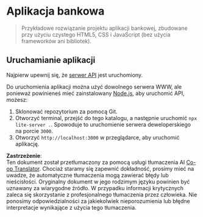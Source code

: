 <!--
CO_OP_TRANSLATOR_METADATA:
{
  "original_hash": "461aa4fc74c6b1789c3a13b5d82c0cd9",
  "translation_date": "2025-08-24T13:42:45+00:00",
  "source_file": "7-bank-project/solution/README.md",
  "language_code": "pl"
}
-->
# Aplikacja bankowa

> Przykładowe rozwiązanie projektu aplikacji bankowej, zbudowane przy użyciu czystego HTML5, CSS i JavaScript (bez użycia frameworków ani bibliotek).

## Uruchamianie aplikacji

Najpierw upewnij się, że [serwer API](../api/README.md) jest uruchomiony.

Do uruchomienia aplikacji można użyć dowolnego serwera WWW, ale ponieważ powinieneś mieć zainstalowany [Node.js](https://nodejs.org), aby uruchomić API, możesz:

1. Sklonować repozytorium za pomocą Git.
2. Otworzyć terminal, przejść do tego katalogu, a następnie uruchomić `npx lite-server .`. Spowoduje to uruchomienie serwera deweloperskiego na porcie `3000`.
3. Otworzyć `http://localhost:3000` w przeglądarce, aby uruchomić aplikację.

**Zastrzeżenie**:  
Ten dokument został przetłumaczony za pomocą usługi tłumaczenia AI [Co-op Translator](https://github.com/Azure/co-op-translator). Chociaż staramy się zapewnić dokładność, prosimy mieć na uwadze, że automatyczne tłumaczenia mogą zawierać błędy lub nieścisłości. Oryginalny dokument w jego rodzimym języku powinien być uznawany za wiarygodne źródło. W przypadku informacji krytycznych zaleca się skorzystanie z profesjonalnego tłumaczenia przez człowieka. Nie ponosimy odpowiedzialności za jakiekolwiek nieporozumienia lub błędne interpretacje wynikające z użycia tego tłumaczenia.